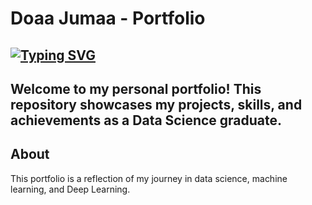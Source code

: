 # Doaa Jumaa - Portfolio
[![Typing SVG](https://readme-typing-svg.herokuapp.com?color=0B6115FF&size=40&center=true&vCenter=true&width=1000&lines=Welcome;My+name+is+Doaa+Jumaa;I+am+from+Egypt;I+studied+Data+Science;I+am+using+Python)](https://git.io/typing-svg)
---
Welcome to my personal portfolio! This repository showcases my projects, skills, and achievements as a Data Science graduate.
---
<h2>About</h2>
This portfolio is a reflection of my journey in data science, machine learning, and Deep Learning. 

